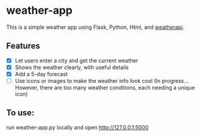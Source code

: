 # weather-app

This is a simple weather app using Flask, Python, Html, and [weatherapi](https://www.weatherapi.com/).

## Features
- [x] Let users enter a city and get the current weather
- [x] Shows the weather clearly, with useful details
- [x] Add a 5-day forecast
- [ ] Use icons or images to make the weather info look cool (In progress... However, there are too many weather conditions, each needing a unique icon)

## To use:
run weather-app.py locally and open http://127.0.0.1:5000

